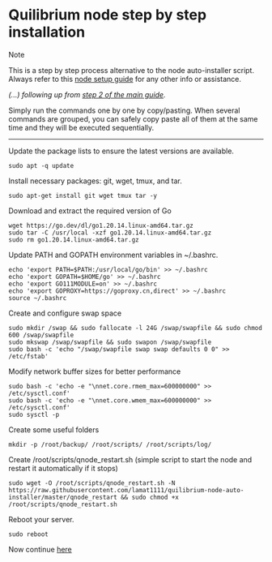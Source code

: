 
# Quilibrium node step by step installation
>[!NOTE]
>This is a step by step process alternative to the node auto-installer script. Always refer to this [node setup guide](https://github.com/lamat1111/quilibrium-node-auto-installer) for any other info or assistance.

*(...) following up from [step 2 of the main guide](https://github.com/lamat1111/quilibrium-node-auto-installer?tab=readme-ov-file#step-2).*

Simply run the commands one by one by copy/pasting. When several commands are grouped, you can safely copy paste all of them at the same time and they will be executed sequentially. 

---

Update the package lists to ensure the latest versions are available.
```
sudo apt -q update
```
Install necessary packages: git, wget, tmux, and tar.
```
sudo apt-get install git wget tmux tar -y
```
Download and extract the required version of Go
```
wget https://go.dev/dl/go1.20.14.linux-amd64.tar.gz
sudo tar -C /usr/local -xzf go1.20.14.linux-amd64.tar.gz
sudo rm go1.20.14.linux-amd64.tar.gz
```
Update PATH and GOPATH environment variables in ~/.bashrc.
```
echo 'export PATH=$PATH:/usr/local/go/bin' >> ~/.bashrc
echo 'export GOPATH=$HOME/go' >> ~/.bashrc
echo 'export GO111MODULE=on' >> ~/.bashrc
echo 'export GOPROXY=https://goproxy.cn,direct' >> ~/.bashrc
source ~/.bashrc
```
Create and configure swap space
```
sudo mkdir /swap && sudo fallocate -l 24G /swap/swapfile && sudo chmod 600 /swap/swapfile
sudo mkswap /swap/swapfile && sudo swapon /swap/swapfile
sudo bash -c 'echo "/swap/swapfile swap swap defaults 0 0" >> /etc/fstab'
```
Modify network buffer sizes for better performance
```
sudo bash -c 'echo -e "\nnet.core.rmem_max=600000000" >> /etc/sysctl.conf'
sudo bash -c 'echo -e "\nnet.core.wmem_max=600000000" >> /etc/sysctl.conf'
sudo sysctl -p
```
Create some useful folders
```
mkdir -p /root/backup/ /root/scripts/ /root/scripts/log/
```
Create /root/scripts/qnode_restart.sh (simple script to start the node and restart it automatically if it stops)
```
sudo wget -O /root/scripts/qnode_restart.sh -N https://raw.githubusercontent.com/lamat1111/quilibrium-node-auto-installer/master/qnode_restart && sudo chmod +x /root/scripts/qnode_restart.sh
```
Reboot your server.
```
sudo reboot
```

Now continue [here](https://github.com/lamat1111/quilibrium-node-auto-installer?tab=readme-ov-file#step-5)
